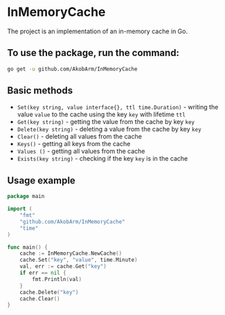 # InMemoryCache

The project is an implementation of an in-memory cache in Go.

## To use the package, run the command:

```bash
go get -u github.com/AkobArm/InMemoryCache
```

## Basic methods

- `Set(key string, value interface{}, ttl time.Duration)` - writing the value `value` to the cache using the key `key` with lifetime `ttl` 
- `Get(key string)` - getting the value from the cache by key `key` 
- `Delete(key string)` - deleting a value from the cache by key `key` 
- `Clear()` - deleting all values from the cache 
- `Keys()` - getting all keys from the cache 
- `Values ()` - getting all values from the cache 
- `Exists(key string)` - checking if the key `key` is in the cache

## Usage example

```go
package main

import (
	"fmt"
	"github.com/AkobArm/InMemoryCache"
	"time"
)

func main() {
	cache := InMemoryCache.NewCache()
	cache.Set("key", "value", time.Minute)
	val, err := cache.Get("key")
	if err == nil {
		fmt.Println(val)
	}
	cache.Delete("key")
	cache.Clear()
}